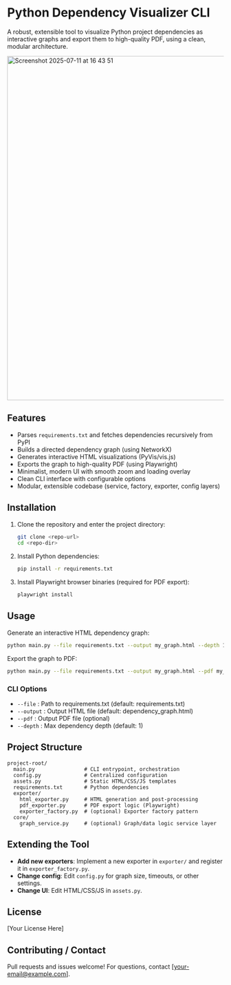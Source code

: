 # Python Dependency Visualizer CLI

A robust, extensible tool to visualize Python project dependencies as interactive graphs and export them to high-quality PDF, using a clean, modular architecture.

<img width="800" alt="Screenshot 2025-07-11 at 16 43 51" src="https://github.com/user-attachments/assets/3f942ff0-220c-4cb9-bef3-21d827a71ffc" />

## Features
- Parses `requirements.txt` and fetches dependencies recursively from PyPI
- Builds a directed dependency graph (using NetworkX)
- Generates interactive HTML visualizations (PyVis/vis.js)
- Exports the graph to high-quality PDF (using Playwright)
- Minimalist, modern UI with smooth zoom and loading overlay
- Clean CLI interface with configurable options
- Modular, extensible codebase (service, factory, exporter, config layers)

## Installation
1. Clone the repository and enter the project directory:
   ```bash
   git clone <repo-url>
   cd <repo-dir>
   ```
2. Install Python dependencies:
   ```bash
   pip install -r requirements.txt
   ```
3. Install Playwright browser binaries (required for PDF export):
   ```bash
   playwright install
   ```

## Usage
Generate an interactive HTML dependency graph:
```bash
python main.py --file requirements.txt --output my_graph.html --depth 1
```
Export the graph to PDF:
```bash
python main.py --file requirements.txt --output my_graph.html --pdf my_graph.pdf --depth 1
```

### CLI Options
- `--file`   : Path to requirements.txt (default: requirements.txt)
- `--output` : Output HTML file (default: dependency_graph.html)
- `--pdf`    : Output PDF file (optional)
- `--depth`  : Max dependency depth (default: 1)

## Project Structure
```
project-root/
  main.py                # CLI entrypoint, orchestration
  config.py              # Centralized configuration
  assets.py              # Static HTML/CSS/JS templates
  requirements.txt       # Python dependencies
  exporter/
    html_exporter.py     # HTML generation and post-processing
    pdf_exporter.py      # PDF export logic (Playwright)
    exporter_factory.py  # (optional) Exporter factory pattern
  core/
    graph_service.py     # (optional) Graph/data logic service layer
```

## Extending the Tool
- **Add new exporters**: Implement a new exporter in `exporter/` and register it in `exporter_factory.py`.
- **Change config**: Edit `config.py` for graph size, timeouts, or other settings.
- **Change UI**: Edit HTML/CSS/JS in `assets.py`.

## License
[Your License Here]

## Contributing / Contact
Pull requests and issues welcome! For questions, contact [your-email@example.com]. 
